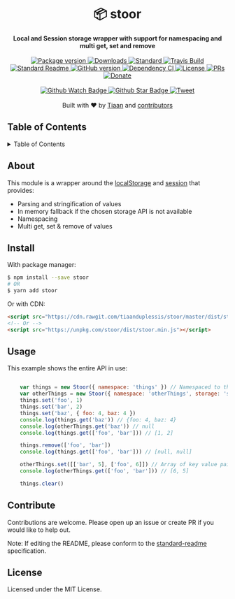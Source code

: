 <h1 align="center">📦 stoor</h1>
<div align="center">
  <strong>Local and Session storage wrapper with support for namespacing and multi get, set and remove</strong>
</div>
<br>
<div align="center">
  <a href="https://npmjs.org/package/stoor">
    <img src="https://img.shields.io/npm/v/stoor.svg?style=flat-square" alt="Package version" />
  </a>
  <a href="https://npmjs.org/package/stoor">
  <img src="https://img.shields.io/npm/dm/stoor.svg?style=flat-square" alt="Downloads" />
  </a>
  <a href="https://github.com/feross/standard">
    <img src="https://img.shields.io/badge/code%20style-standard-brightgreen.svg?style=flat-square" alt="Standard" />
  </a>
  <a href="https://travis-ci.org/tiaanduplessis/stoor">
    <img src="https://img.shields.io/travis/tiaanduplessis/stoor.svg?style=flat-square" alt="Travis Build" />
  </a>
  <a href="https://github.com/RichardLitt/standard-readme)">
    <img src="https://img.shields.io/badge/standard--readme-OK-green.svg?style=flat-square" alt="Standard Readme" />
  </a>
  <a href="https://badge.fury.io/gh/tiaanduplessis%2Fstoor">
    <img src="https://badge.fury.io/gh/tiaanduplessis%2Fstoor.svg?style=flat-square" alt="GitHub version" />
  </a>
  <a href="https://dependencyci.com/github/tiaanduplessis/stoor">
    <img src="https://dependencyci.com/github/tiaanduplessis/stoor/badge?style=flat-square" alt="Dependency CI" />
  </a>
  <a href="https://github.com/tiaanduplessis/stoor/blob/master/LICENSE">
    <img src="https://img.shields.io/npm/l/stoor.svg?style=flat-square" alt="License" />
  </a>
  <a href="http://makeapullrequest.com">
    <img src="https://img.shields.io/badge/PRs-welcome-brightgreen.svg?style=flat-square" alt="PRs" />
  </a>
  <a href="https://www.paypal.me/tiaanduplessis/1">
    <img src="https://img.shields.io/badge/$-support-green.svg?style=flat-square" alt="Donate" />
  </a>
</div>
<br>
<div align="center">
  <a href="https://github.com/tiaanduplessis/stoor/watchers">
    <img src="https://img.shields.io/github/watchers/tiaanduplessis/stoor.svg?style=social" alt="Github Watch Badge" />
  </a>
  <a href="https://github.com/tiaanduplessis/stoor/stargazers">
    <img src="https://img.shields.io/github/stars/tiaanduplessis/stoor.svg?style=social" alt="Github Star Badge" />
  </a>
  <a href="https://twitter.com/intent/tweet?text=Check%20out%20stoor!%20https://github.com/tiaanduplessis/stoor%20%F0%9F%91%8D">
    <img src="https://img.shields.io/twitter/url/https/github.com/tiaanduplessis/stoor.svg?style=social" alt="Tweet" />
  </a>
</div>
<br>
<div align="center">
  Built with ❤︎ by <a href="tiaan.beer">Tiaan</a> and <a href="https://github.com/tiaanduplessis/stoor/graphs/contributors">contributors</a>
</div>

<h2>Table of Contents</h2>
<details>
  <summary>Table of Contents</summary>
  <li><a href="#about">About</a></li>
  <li><a href="#install">Install</a></li>
  <li><a href="#usage">Usage</a></li>
  <li><a href="#contribute">Contribute</a></li>
  <li><a href="#license">License</a></li>
</details>

## About

This module is a wrapper around the [localStorage](https://developer.mozilla.org/en/docs/Web/API/Window/localStorage) and [session](https://developer.mozilla.org/en-US/docs/Web/API/Window/sessionStorage) that provides:

- Parsing and stringification of values
- In memory fallback if the chosen storage API is not available
- Namespacing
- Multi get, set & remove of values

## Install

With package manager:

```sh
$ npm install --save stoor
# OR
$ yarn add stoor
```

Or with CDN:

```html
<script src="https://cdn.rawgit.com/tiaanduplessis/stoor/master/dist/stoor.min.js"></script>
<!-- Or -->
<script src="https://unpkg.com/stoor/dist/stoor.min.js"></script>
```

## Usage

This example shows the entire API in use:

```js

	var things = new Stoor({ namespace: 'things' }) // Namespaced to things and uses local storage
	var otherThings = new Stoor({ namespace: 'otherThings', storage: 'session' }) // Namespaced to other things and uses Session storage
	things.set('foo', 1)
	things.set('bar', 2)
	things.set('baz', { foo: 4, baz: 4 })
	console.log(things.get('baz')) // {foo: 4, baz: 4}
	console.log(otherThings.get('baz')) // null
	console.log(things.get(['foo', 'bar'])) // [1, 2]

	things.remove(['foo', 'bar'])
	console.log(things.get(['foo', 'bar'])) // [null, null]

	otherThings.set([['bar', 5], ['foo', 6]]) // Array of key value pairs to multi set
	console.log(otherThings.get(['foo', 'bar'])) // [6, 5]

	things.clear()

```

## Contribute

Contributions are welcome. Please open up an issue or create PR if you would like to help out.

Note: If editing the README, please conform to the [standard-readme](https://github.com/RichardLitt/standard-readme) specification.

## License

Licensed under the MIT License.
